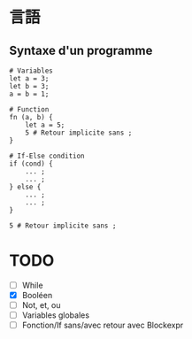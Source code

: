 # 言語

## Syntaxe d'un programme

```shell
# Variables
let a = 3;
let b = 3;
a = b = 1;

# Function
fn (a, b) {
    let a = 5;
    5 # Retour implicite sans ;
}

# If-Else condition
if (cond) {
    ... ;
    ... ;
} else {
    ... ;
    ... ;
}

5 # Retour implicite sans ;
```

# TODO

- [ ] While
- [x] Booléen
- [ ] Not, et, ou
- [ ] Variables globales
- [ ] Fonction/If sans/avec retour avec Blockexpr
